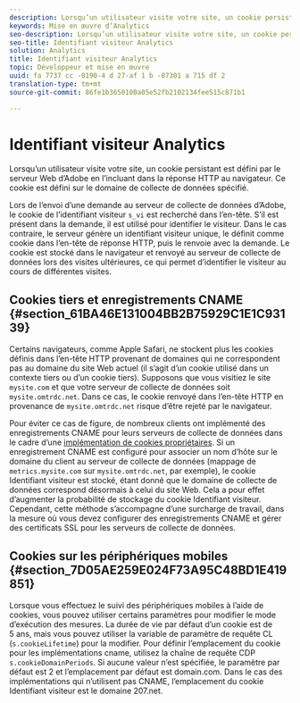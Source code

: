 ```yaml
---
description: Lorsqu’un utilisateur visite votre site, un cookie persistant est défini par le serveur Web d’Adobe en l’incluant dans la réponse HTTP au navigateur. Ce cookie est défini sur le domaine de collecte de données spécifié.
keywords: Mise en œuvre d’Analytics
seo-description: Lorsqu’un utilisateur visite votre site, un cookie persistant est défini par le serveur Web d’Adobe en l’incluant dans la réponse HTTP au navigateur. Ce cookie est défini sur le domaine de collecte de données spécifié.
seo-title: Identifiant visiteur Analytics
solution: Analytics
title: Identifiant visiteur Analytics
topic: Développeur et mise en œuvre
uuid: fa 7737 cc -0190-4 d 27-af 1 b -87301 a 715 df 2
translation-type: tm+mt
source-git-commit: 86fe1b3650100a05e52fb2102134fee515c871b1

---
```



# Identifiant visiteur Analytics

Lorsqu’un utilisateur visite votre site, un cookie persistant est défini par le serveur Web d’Adobe en l’incluant dans la réponse HTTP au navigateur. Ce cookie est défini sur le domaine de collecte de données spécifié.

Lors de l’envoi d’une demande au serveur de collecte de données d’Adobe, le cookie de l’identifiant visiteur `s_vi` est recherché dans l’en-tête. S’il est présent dans la demande, il est utilisé pour identifier le visiteur. Dans le cas contraire, le serveur génère un identifiant visiteur unique, le définit comme cookie dans l’en-tête de réponse HTTP, puis le renvoie avec la demande. Le cookie est stocké dans le navigateur et renvoyé au serveur de collecte de données lors des visites ultérieures, ce qui permet d’identifier le visiteur au cours de différentes visites.

## Cookies tiers et enregistrements CNAME {#section_61BA46E131004BB2B75929C1E1C93139}

Certains navigateurs, comme Apple Safari, ne stockent plus les cookies définis dans l’en-tête HTTP provenant de domaines qui ne correspondent pas au domaine du site Web actuel (il s’agit d’un cookie utilisé dans un contexte tiers ou d’un cookie tiers). Supposons que vous visitiez le site `mysite.com` et que votre serveur de collecte de données soit `mysite.omtrdc.net`. Dans ce cas, le cookie renvoyé dans l’en-tête HTTP en provenance de `mysite.omtrdc.net` risque d’être rejeté par le navigateur.

Pour éviter ce cas de figure, de nombreux clients ont implémenté des enregistrements CNAME pour leurs serveurs de collecte de données dans le cadre d’une [implémentation de cookies propriétaires](https://marketing.adobe.com/resources/help/en_US/whitepapers/first_party_cookies/). Si un enregistrement CNAME est configuré pour associer un nom d’hôte sur le domaine du client au serveur de collecte de données (mappage de `metrics.mysite.com` sur `mysite.omtrdc.net`, par exemple), le cookie Identifiant visiteur est stocké, étant donné que le domaine de collecte de données correspond désormais à celui du site Web. Cela a pour effet d’augmenter la probabilité de stockage du cookie Identifiant visiteur. Cependant, cette méthode s’accompagne d’une surcharge de travail, dans la mesure où vous devez configurer des enregistrements CNAME et gérer des certificats SSL pour les serveurs de collecte de données.

## Cookies sur les périphériques mobiles {#section_7D05AE259E024F73A95C48BD1E419851}

Lorsque vous effectuez le suivi des périphériques mobiles à l’aide de cookies, vous pouvez utiliser certains paramètres pour modifier le mode d’exécution des mesures. La durée de vie par défaut d’un cookie est de 5 ans, mais vous pouvez utiliser la variable de paramètre de requête CL (`s.cookieLifetime`) pour la modifier. Pour définir l’emplacement du cookie pour les implémentations cname, utilisez la chaîne de requête CDP `s.cookieDomainPeriods`. Si aucune valeur n’est spécifiée, le paramètre par défaut est 2 et l’emplacement par défaut est domain.com. Dans le cas des implémentations qui n’utilisent pas CNAME, l’emplacement du cookie Identifiant visiteur est le domaine 207.net.
